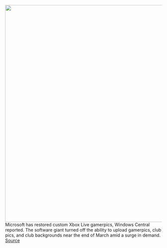 <img src='https://cdn.vox-cdn.com/thumbor/vZBnVfExQWCGnXvhQrpYC8qIzss=/0x0:2040x1360/1200x800/filters:focal(857x517:1183x843)/cdn.vox-cdn.com/uploads/chorus_image/image/66932759/acastro_190530_1777_xbox_0002.0.0.jpg' width='700px' /><br/>
Microsoft has restored custom Xbox Live gamerpics, Windows Central reported. The software giant turned off the ability to upload gamerpics, club pics, and club backgrounds near the end of March amid a surge in demand.
<a href='https://www.theverge.com/2020/6/14/21290654/microsoft-custom-xbox-live-gamerpics'> Source <a/>